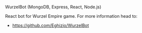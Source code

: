 WurzelBot (MongoDB, Express, React, Node.js)

React bot for Wurzel Empire game. For more information head to:
*   https://github.com/Eghizio/WurzelBot